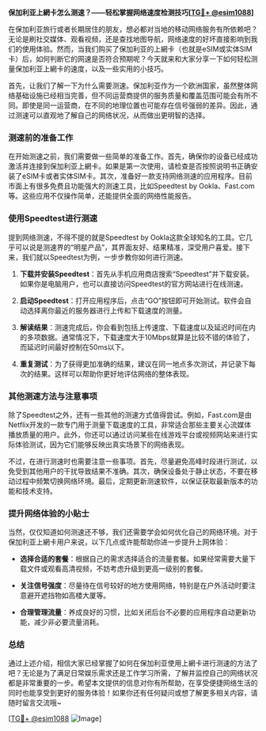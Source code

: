 **保加利亚上網卡怎么测速？——轻松掌握网络速度检测技巧[[TG💪+ @esim1088](https://t.me/s/esim1088)]**

在保加利亚旅行或者长期居住的朋友，想必都对当地的移动网络服务有所依赖吧？无论是刷社交媒体、观看视频，还是查找地图导航，网络速度的好坏直接影响到我们的使用体验。然而，当我们购买了保加利亚的上網卡（也就是eSIM或实体SIM卡）后，如何判断它的网速是否符合预期呢？今天就来和大家分享一下如何轻松测量保加利亚上網卡的速度，以及一些实用的小技巧。

首先，让我们了解一下为什么需要测速。保加利亚作为一个欧洲国家，虽然整体网络基础设施已经相当完善，但不同运营商提供的服务质量和覆盖范围可能会有所不同。即使是同一运营商，在不同的地理位置也可能存在信号强弱的差异。因此，通过测速可以直观地了解自己的网络状况，从而做出更明智的选择。

### 测速前的准备工作

在开始测速之前，我们需要做一些简单的准备工作。首先，确保你的设备已经成功激活并连接到保加利亚上網卡。如果是第一次使用，请检查是否按照说明书正确安装了eSIM卡或者实体SIM卡。其次，准备好一款支持网络测速的应用程序。目前市面上有很多免费且功能强大的测速工具，比如Speedtest by Ookla、Fast.com等。这些应用不仅操作简单，还能提供全面的网络性能报告。

### 使用Speedtest进行测速

提到网络测速，不得不提的就是Speedtest by Ookla这款全球知名的工具。它几乎可以说是测速界的“明星产品”，其界面友好、结果精准，深受用户喜爱。接下来，我们就以Speedtest为例，一步步教你如何进行测速。

1. **下载并安装Speedtest**：首先从手机应用商店搜索“Speedtest”并下载安装。如果你是电脑用户，也可以直接访问Speedtest的官方网站进行在线测速。
   
2. **启动Speedtest**：打开应用程序后，点击“GO”按钮即可开始测试。软件会自动选择离你最近的服务器进行上传和下载速度的测量。

3. **解读结果**：测速完成后，你会看到包括上传速度、下载速度以及延迟时间在内的多项数据。通常情况下，下载速度大于10Mbps就算是比较不错的体验了，而延迟时间最好控制在50ms以下。

4. **重复测试**：为了获得更加准确的结果，建议在同一地点多次测试，并记录下每次的结果。这样可以帮助你更好地评估网络的整体表现。

### 其他测速方法与注意事项

除了Speedtest之外，还有一些其他的测速方式值得尝试。例如，Fast.com是由Netflix开发的一款专门用于测量下载速度的工具，非常适合那些主要关心流媒体播放质量的用户。此外，你还可以通过访问某些在线游戏平台或视频网站来进行实际体验测试，因为它们能够反映出真实场景下的网络表现。

不过，在进行测速时也需要注意一些事项。首先，尽量避免高峰时段进行测试，以免受到其他用户的干扰导致结果不准确。其次，确保设备处于静止状态，不要在移动过程中频繁切换网络环境。最后，定期更新测速软件，以保证获取最新版本的功能和技术支持。

### 提升网络体验的小贴士

当然，仅仅知道如何测速还不够，我们还需要学会如何优化自己的网络环境。对于保加利亚上網卡用户来说，以下几点或许能帮助你进一步提升上网体验：

- **选择合适的套餐**：根据自己的需求选择适合的流量套餐。如果经常需要大量下载文件或观看高清视频，不妨考虑升级到更高一级别的套餐。
  
- **关注信号强度**：尽量待在信号较好的地方使用网络，特别是在户外活动时要注意避开遮挡物如高楼大厦等。
  
- **合理管理流量**：养成良好的习惯，比如关闭后台不必要的应用程序自动更新功能，减少非必要流量消耗。

### 总结

通过上述介绍，相信大家已经掌握了如何在保加利亚使用上網卡进行测速的方法了吧？无论是为了满足日常娱乐需求还是工作学习所需，了解并监控自己的网络状况都是非常重要的一步。希望本文提供的信息对你有所帮助，在享受便捷网络生活的同时也能享受到更好的服务体验！如果你还有任何疑问或想了解更多相关内容，请随时留言交流哦~

[[TG💪+ @esim1088](https://t.me/s/esim1088) ![Image](https://i.postimg.cc/4NQfJmqS/Snipaste-2025-05-13-00-14-12.png)]